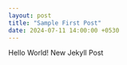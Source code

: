```yaml
---
layout: post
title: "Sample First Post"
date: 2024-07-11 14:00:00 +0530
---
```


Hello World! New Jekyll Post